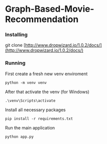 # Graph-Based-Movie-Recommendation

### Installing
git clone [http://www.dropwizard.io/1.0.2/docs/](http://www.dropwizard.io/1.0.2/docs/)

### Running 

First create a fresh new venv enviroment
```
python -m venv venv
```
After that activate the venv (for Windows)
```
.\venv\Scripts\activate
```
Install all necessary packages
```
pip install -r requirements.txt
```
Run the main application
```
python app.py
```

